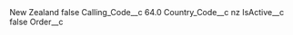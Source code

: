 <?xml version="1.0" encoding="UTF-8"?>
<CustomMetadata xmlns="http://soap.sforce.com/2006/04/metadata" xmlns:xsi="http://www.w3.org/2001/XMLSchema-instance" xmlns:xsd="http://www.w3.org/2001/XMLSchema">
    <label>New Zealand</label>
    <protected>false</protected>
    <values>
        <field>Calling_Code__c</field>
        <value xsi:type="xsd:double">64.0</value>
    </values>
    <values>
        <field>Country_Code__c</field>
        <value xsi:type="xsd:string">nz</value>
    </values>
    <values>
        <field>IsActive__c</field>
        <value xsi:type="xsd:boolean">false</value>
    </values>
    <values>
        <field>Order__c</field>
        <value xsi:nil="true"/>
    </values>
</CustomMetadata>
